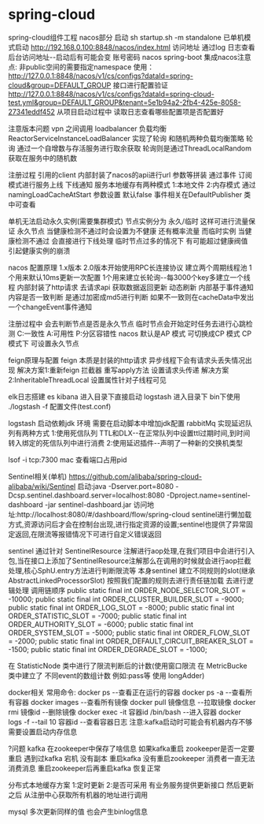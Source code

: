 # spring-cloud
spring-cloud组件工程
nacos部分
启动 sh startup.sh -m standalone 已单机模式启动
http://192.168.0.100:8848/nacos/index.html 访问地址
通过log 日志查看后台访问地址--启动后有可能会变
账号密码 nacos
spring-boot 集成nacos注意点: 非public空间的需要指定namespace
使用：http://127.0.0.1:8848/nacos/v1/cs/configs?dataId=spring-cloud&group=DEFAULT_GROUP 接口进行配置验证
http://127.0.0.1:8848/nacos/v1/cs/configs?dataId=spring-cloud-test.yml&group=DEFAULT_GROUP&tenant=5e1b94a2-2fb4-425e-8058-27341eddf452
从项目启动过程中 读取日志查看哪些配置项是否配置好

注意版本问题 vpn 之间调用
loadbalancer 负载均衡
ReactorServiceInstanceLoadBalancer 实现了轮询 和随机两种负载均衡策略
轮询 通过一个自增数与存活服务进行取余获取
轮询则是通过ThreadLocalRandom获取在服务中的随机数

注册过程 引用的client 内部封装了nacos的api进行url 参数等拼装
通过事件 订阅模式进行服务上线 下线通知 服务本地缓存有两种模式 
1:本地文件 2:内存模式
通过namingLoadCacheAtStart 参数设置 默认false
事件相关在DefaultPublisher 类中可查看

单机无法启动永久实例(需要集群模式)
节点实例分为 永久/临时
这样可进行流量保证 永久节点 当健康检测不通过时会设置为不健康 还有概率流量 而临时实例 当健康检测不通过 会直接进行下线处理
临时节点过多的情况下 有可能超过健康阀值 引起健康实例的崩溃

nacos 配置原理
1.x版本 2.0版本开始使用RPC长连接协议
建立两个周期线程池
1个用来默认10ms更新一次配置
1个用来建立长轮询--每3000个key多建立一个线程
内部封装了http请求 去请求api 获取数据返回更新
动态刷新 内部基于事件通知
内容是否一致判断 是通过加密成md5进行判断 如果不一致则在cacheData中发出一个changeEvent事件通知

注册过程中 会去判断节点是否是永久节点 临时节点会开始定时任务去进行心跳检测
C:一致性
A:可用性
P:分区容错性
nacos 默认是AP 模式 可切换成CP 模式
CP模式下 可设置永久节点

feign原理与配置
feign 本质是封装的http请求 异步线程下会有请求头丢失情况出现
解决方案1:重新feign 拦截器 重写apply方法 设置请求头传递
解决方案2:InheritableThreadLocal 设置属性针对子线程可见



elk日志搭建
es kibana 进入目录下直接启动
logstash 进入目录下 bin下使用 ./logstash -f 配置文件(test.conf)

logstash 启动依赖jdk 环境 需要在启动脚本中增加jdk配置
rabbitMq 实现延迟队列有两种方式
1:使用死信队列 TTL和DLX--在正常队列中设置ttl过期时间,到时间转入绑定的死信队列中进行消费
2:使用延迟插件--声明了一种新的交换机类型

lsof -i tcp:7300 mac 查看端口占用pid

Sentinel相关(单机)
https://github.com/alibaba/spring-cloud-alibaba/wiki/Sentinel
启动:java -Dserver.port=8080 -Dcsp.sentinel.dashboard.server=localhost:8080 -Dproject.name=sentinel-dashboard -jar sentinel-dashboard.jar
访问地址:http://localhost:8080/#/dashboard/flow/spring-cloud
sentinel进行懒加载方式,资源访问后才会在控制台出现,进行指定资源的设置;sentinel也提供了异常固定返回,在限流等报错情况下可进行自定义错误返回

sentinel 通过针对 SentinelResource 注解进行aop处理,在我们项目中会进行引入包,当在接口上添加了SentinelResource注解那么在调用的时候就会进行aop拦截处理,核心SphU.entry方法进行判断限流等
本身sentinel 建立不同规则的slot(继承 AbstractLinkedProcessorSlot) 按照我们配置的规则去进行责任链加载 去进行逻辑处理
调用链顺序
    public static final int ORDER_NODE_SELECTOR_SLOT = -10000;
    public static final int ORDER_CLUSTER_BUILDER_SLOT = -9000;
    public static final int ORDER_LOG_SLOT = -8000;
    public static final int ORDER_STATISTIC_SLOT = -7000;
    public static final int ORDER_AUTHORITY_SLOT = -6000;
    public static final int ORDER_SYSTEM_SLOT = -5000;
    public static final int ORDER_FLOW_SLOT = -2000;
    public static final int ORDER_DEFAULT_CIRCUIT_BREAKER_SLOT = -1500;
    public static final int ORDER_DEGRADE_SLOT = -1000;
    
在 StatisticNode 类中进行了限流判断后的计数(使用窗口限流 在 MetricBucke 类中建立了 不同event的数组计数 例如:pass等 使用 longAdder) 



docker相关
常用命令:
docker ps --查看正在运行的容器
docker ps -a --查看所有容器
docker images  --查看所有镜像
docker pull 镜像信息  --拉取镜像
docker rmi 镜像id    --删除镜像
docker exec -it 容器id /bin/bash  --进入容器
docker logs -f --tail 10 容器id   --查看容器日志 
注意:kafka启动时可能会有机器内存不够 需要设置启动内存信息

?问题
kafka 在zookeeper中保存了啥信息 如果kafka重启 zookeeper是否一定要重启 遇到过kafka 宕机 没有副本 重启kafka 没有重启zookeeper 消费者一直无法消费消息
重启zookeeper后再重启kafka 恢复正常


分布式本地缓存方案
1:定时更新
2:是否可采用 有业务服务提供更新接口 然后更新之后 从注册中心获取所有机器的地址进行调用

mysql 多次更新同样的值 也会产生binlog信息